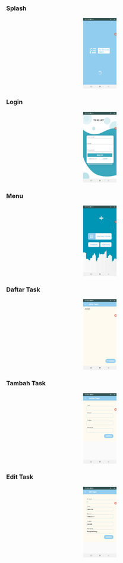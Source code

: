 ### Splash 
<p align="center">
  <img src="empat.jpg" width="90" title="hover text">
</p>

### Login
<p align="center">
  <img src="tiga.jpg" width="90" title="hover text">
</p>

### Menu
<p align="center">
  <img src="satu.jpg" width="90" title="hover text">
</p>

### Daftar Task
<p align="center">
  <img src="enam.jpg" width="90" title="hover text">
</p>

### Tambah Task
<p align="center">
  <img src="tujuh.jpg" width="90" title="hover text">
</p>

### Edit Task
<p align="center">
  <img src="sembilan.jpg" width="90" title="hover text">
</p>

